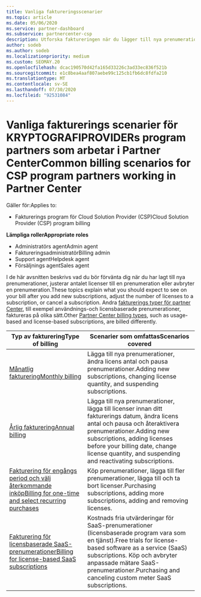 ```yaml
---
title: Vanliga faktureringsscenarier
ms.topic: article
ms.date: 05/06/2020
ms.service: partner-dashboard
ms.subservice: partnercenter-csp
description: Utforska faktureringen när du lägger till nya prenumerationer, justera licens antal eller Avbryt en prenumeration. Se hur användnings-och licensbaserade prenumerationer skiljer sig.
author: sodeb
ms.author: sodeb
ms.localizationpriority: medium
ms.custom: SEOMAY.20
ms.openlocfilehash: dcac190570d42fa165d33226c3ad33ec836f521b
ms.sourcegitcommit: e1c8bea4aaf807aebe99c125cb1fb6dc8fdfa210
ms.translationtype: MT
ms.contentlocale: sv-SE
ms.lasthandoff: 07/30/2020
ms.locfileid: "92531084"
---
```

# <a name="common-billing-scenarios-for-csp-program-partners-working-in-partner-center"></a><span data-ttu-id="1f5ba-104">Vanliga fakturerings scenarier för KRYPTOGRAFIPROVIDERs program partners som arbetar i Partner Center</span><span class="sxs-lookup"><span data-stu-id="1f5ba-104">Common billing scenarios for CSP program partners working in Partner Center</span></span>

<span data-ttu-id="1f5ba-105">Gäller för:</span><span class="sxs-lookup"><span data-stu-id="1f5ba-105">Applies to:</span></span>

- <span data-ttu-id="1f5ba-106">Fakturerings program för Cloud Solution Provider (CSP)</span><span class="sxs-lookup"><span data-stu-id="1f5ba-106">Cloud Solution Provider (CSP) program billing</span></span>

<span data-ttu-id="1f5ba-107">**Lämpliga roller**</span><span class="sxs-lookup"><span data-stu-id="1f5ba-107">**Appropriate roles**</span></span>

- <span data-ttu-id="1f5ba-108">Administratörs agent</span><span class="sxs-lookup"><span data-stu-id="1f5ba-108">Admin agent</span></span>
- <span data-ttu-id="1f5ba-109">Faktureringsadministratör</span><span class="sxs-lookup"><span data-stu-id="1f5ba-109">Billing admin</span></span>
- <span data-ttu-id="1f5ba-110">Support agent</span><span class="sxs-lookup"><span data-stu-id="1f5ba-110">Helpdesk agent</span></span>
- <span data-ttu-id="1f5ba-111">Försäljnings agent</span><span class="sxs-lookup"><span data-stu-id="1f5ba-111">Sales agent</span></span>

<span data-ttu-id="1f5ba-112">I de här avsnitten beskrivs vad du bör förvänta dig när du har lagt till nya prenumerationer, justerar antalet licenser till en prenumeration eller avbryter en prenumeration.</span><span class="sxs-lookup"><span data-stu-id="1f5ba-112">These topics explain what you should expect to see on your bill after you add new subscriptions, adjust the number of licenses to a subscription, or cancel a subscription.</span></span> <span data-ttu-id="1f5ba-113">Andra [fakturerings typer för partner Center](billing-different-types.md), till exempel användnings-och licensbaserade prenumerationer, faktureras på olika sätt.</span><span class="sxs-lookup"><span data-stu-id="1f5ba-113">Other [Partner Center billing types](billing-different-types.md), such as usage-based and license-based subscriptions, are billed differently.</span></span>

| <span data-ttu-id="1f5ba-114">Typ av fakturering</span><span class="sxs-lookup"><span data-stu-id="1f5ba-114">Type of billing</span></span> | <span data-ttu-id="1f5ba-115">Scenarier som omfattas</span><span class="sxs-lookup"><span data-stu-id="1f5ba-115">Scenarios covered</span></span> |
| --------------- | ----------------- |
| [<span data-ttu-id="1f5ba-116">Månatlig fakturering</span><span class="sxs-lookup"><span data-stu-id="1f5ba-116">Monthly billing</span></span>](common-billing-scenarios-monthly.md) | <span data-ttu-id="1f5ba-117">Lägga till nya prenumerationer, ändra licens antal och pausa prenumerationer.</span><span class="sxs-lookup"><span data-stu-id="1f5ba-117">Adding new subscriptions, changing license quantity, and suspending subscriptions.</span></span> |
| [<span data-ttu-id="1f5ba-118">Årlig fakturering</span><span class="sxs-lookup"><span data-stu-id="1f5ba-118">Annual billing</span></span>](common-billing-scenarios-annual.md) | <span data-ttu-id="1f5ba-119">Lägga till nya prenumerationer, lägga till licenser innan ditt fakturerings datum, ändra licens antal och pausa och återaktivera prenumerationer.</span><span class="sxs-lookup"><span data-stu-id="1f5ba-119">Adding new subscriptions, adding licenses before your billing date, change license quantity, and suspending and reactivating subscriptions.</span></span> |
| [<span data-ttu-id="1f5ba-120">Fakturering för engångs period och välj återkommande inköp</span><span class="sxs-lookup"><span data-stu-id="1f5ba-120">Billing for one-time and select recurring purchases</span></span>](common-billing-scenarios-onetime-recurring.md) | <span data-ttu-id="1f5ba-121">Köp prenumerationer, lägga till fler prenumerationer, lägga till och ta bort licenser.</span><span class="sxs-lookup"><span data-stu-id="1f5ba-121">Purchasing subscriptions, adding more subscriptions, adding and removing licenses.</span></span> |
| [<span data-ttu-id="1f5ba-122">Fakturering för licensbaserade SaaS-prenumerationer</span><span class="sxs-lookup"><span data-stu-id="1f5ba-122">Billing for license-based SaaS subscriptions</span></span>](common-billing-scenarios-saas.md) | <span data-ttu-id="1f5ba-123">Kostnads fria utvärderingar för SaaS-prenumerationer (licensbaserade program vara som en tjänst).</span><span class="sxs-lookup"><span data-stu-id="1f5ba-123">Free trials for license-based software as a service (SaaS) subscriptions.</span></span> <span data-ttu-id="1f5ba-124">Köp och avbryter anpassade mätare SaaS-prenumerationer.</span><span class="sxs-lookup"><span data-stu-id="1f5ba-124">Purchasing and canceling custom meter SaaS subscriptions.</span></span> |
